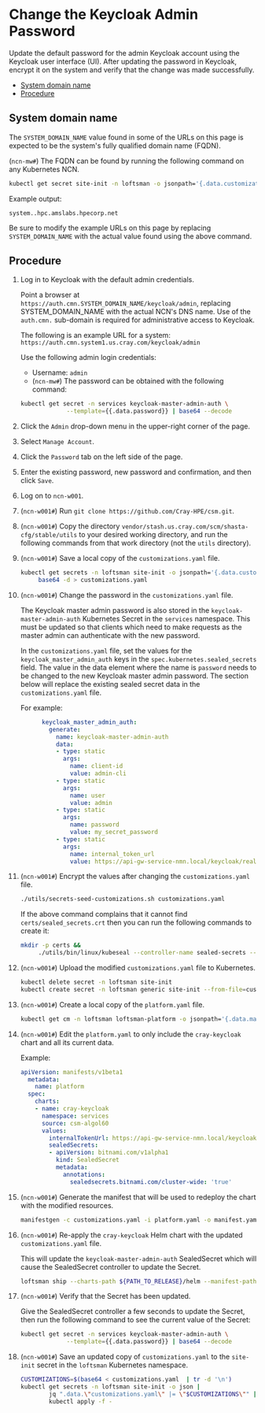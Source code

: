 # Change the Keycloak Admin Password

Update the default password for the admin Keycloak account using the Keycloak user interface (UI). After updating the password in
Keycloak, encrypt it on the system and verify that the change was made successfully.

- [System domain name](#system-domain-name)
- [Procedure](#procedure)

## System domain name

The `SYSTEM_DOMAIN_NAME` value found in some of the URLs on this page is expected to be the system's fully qualified domain name (FQDN).

(`ncn-mw#`) The FQDN can be found by running the following command on any Kubernetes NCN.

```bash
kubectl get secret site-init -n loftsman -o jsonpath='{.data.customizations\.yaml}' | base64 -d | yq r - spec.network.dns.external
```

Example output:

```text
system..hpc.amslabs.hpecorp.net
```

Be sure to modify the example URLs on this page by replacing `SYSTEM_DOMAIN_NAME` with the actual value found using the above command.

## Procedure

1. Log in to Keycloak with the default admin credentials.

    Point a browser at `https://auth.cmn.SYSTEM_DOMAIN_NAME/keycloak/admin`, replacing SYSTEM\_DOMAIN\_NAME with the actual NCN's
    DNS name. Use of the `auth.cmn.` sub-domain is required for administrative access to Keycloak.

    The following is an example URL for a system: `https://auth.cmn.system1.us.cray.com/keycloak/admin`

    Use the following admin login credentials:

    - Username: `admin`
    - (`ncn-mw#`) The password can be obtained with the following command:

    ```bash
    kubectl get secret -n services keycloak-master-admin-auth \
                 --template={{.data.password}} | base64 --decode
    ```

1. Click the `Admin` drop-down menu in the upper-right corner of the page.

1. Select `Manage Account`.

1. Click the `Password` tab on the left side of the page.

1. Enter the existing password, new password and confirmation, and then click `Save`.

1. Log on to `ncn-w001`.

1. (`ncn-w001#`) Run `git clone https://github.com/Cray-HPE/csm.git`.

1. (`ncn-w001#`) Copy the directory `vendor/stash.us.cray.com/scm/shasta-cfg/stable/utils` to your desired working directory, and
   run the following commands from that work directory (not the `utils` directory).

1. (`ncn-w001#`) Save a local copy of the `customizations.yaml` file.

    ```bash
    kubectl get secrets -n loftsman site-init -o jsonpath='{.data.customizations\.yaml}' |
         base64 -d > customizations.yaml
    ```

1. (`ncn-w001#`) Change the password in the `customizations.yaml` file.

    The Keycloak master admin password is also stored in the `keycloak-master-admin-auth` Kubernetes Secret in the `services`
    namespace. This must be updated so that clients which need to make requests as the master admin can authenticate with the new
    password.

    In the `customizations.yaml` file, set the values for the `keycloak_master_admin_auth` keys in the
    `spec.kubernetes.sealed_secrets` field. The value in the data element where the name is `password` needs to be changed to the
    new Keycloak master admin password. The section below will replace the existing sealed secret data in the `customizations.yaml`
    file.

    For example:

    ```yaml
          keycloak_master_admin_auth:
            generate:
              name: keycloak-master-admin-auth
              data:
              - type: static
                args:
                  name: client-id
                  value: admin-cli
              - type: static
                args:
                  name: user
                  value: admin
              - type: static
                args:
                  name: password
                  value: my_secret_password
              - type: static
                args:
                  name: internal_token_url
                  value: https://api-gw-service-nmn.local/keycloak/realms/master/protocol/openid-connect/token
    ```

1. (`ncn-w001#`) Encrypt the values after changing the `customizations.yaml` file.

    ```bash
    ./utils/secrets-seed-customizations.sh customizations.yaml
    ```

    If the above command complains that it cannot find `certs/sealed_secrets.crt` then you can run the following commands to create it:

    ```bash
    mkdir -p certs &&
         ./utils/bin/linux/kubeseal --controller-name sealed-secrets --fetch-cert > certs/sealed_secrets.crt
    ```

1. (`ncn-w001#`) Upload the modified `customizations.yaml` file to Kubernetes.

   ```bash
   kubectl delete secret -n loftsman site-init
   kubectl create secret -n loftsman generic site-init --from-file=customizations.yaml
   ```

1. (`ncn-w001#`) Create a local copy of the `platform.yaml` file.

    ```bash
    kubectl get cm -n loftsman loftsman-platform -o jsonpath='{.data.manifest\.yaml}'  > platform.yaml
    ```

1. (`ncn-w001#`) Edit the `platform.yaml` to only include the `cray-keycloak` chart and all its current data.

    Example:

    ```yaml
    apiVersion: manifests/v1beta1
      metadata:
        name: platform
      spec:
        charts:
        - name: cray-keycloak
          namespace: services
          source: csm-algol60
          values:
            internalTokenUrl: https://api-gw-service-nmn.local/keycloak/realms/master/protocol/openid-connect/token
            sealedSecrets:
            - apiVersion: bitnami.com/v1alpha1
              kind: SealedSecret
              metadata:
                annotations:
                  sealedsecrets.bitnami.com/cluster-wide: 'true'
    ```

1. (`ncn-w001#`) Generate the manifest that will be used to redeploy the chart with the modified resources.

    ```bash
    manifestgen -c customizations.yaml -i platform.yaml -o manifest.yaml
    ```

1. (`ncn-w001#`) Re-apply the `cray-keycloak` Helm chart with the updated `customizations.yaml` file.

    This will update the `keycloak-master-admin-auth` SealedSecret which will cause the SealedSecret controller to update the Secret.

    ```bash
    loftsman ship --charts-path ${PATH_TO_RELEASE}/helm --manifest-path ./manifest.yaml
    ```

1. (`ncn-w001#`) Verify that the Secret has been updated.

    Give the SealedSecret controller a few seconds to update the Secret, then run the following command to see the current value of the Secret:

    ```bash
    kubectl get secret -n services keycloak-master-admin-auth \
                 --template={{.data.password}} | base64 --decode
    ```

1. (`ncn-w001#`) Save an updated copy of `customizations.yaml` to the `site-init` secret in the `loftsman` Kubernetes namespace.

    ```bash
    CUSTOMIZATIONS=$(base64 < customizations.yaml  | tr -d '\n')
    kubectl get secrets -n loftsman site-init -o json |
            jq ".data.\"customizations.yaml\" |= \"$CUSTOMIZATIONS\"" |
            kubectl apply -f -
    ```
